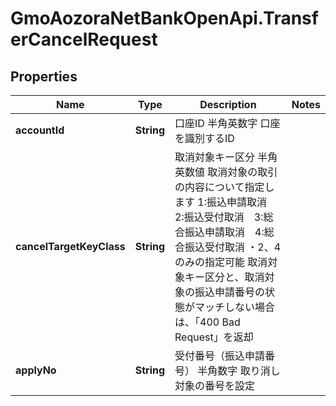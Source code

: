 # GmoAozoraNetBankOpenApi.TransferCancelRequest

## Properties
Name | Type | Description | Notes
------------ | ------------- | ------------- | -------------
**accountId** | **String** | 口座ID 半角英数字 口座を識別するID  | 
**cancelTargetKeyClass** | **String** | 取消対象キー区分 半角英数値 取消対象の取引の内容について指定します 1:振込申請取消　2:振込受付取消　3:総合振込申請取消　4:総合振込受付取消 ・2、4のみの指定可能 取消対象キー区分と、取消対象の振込申請番号の状態がマッチしない場合は、「400 Bad Request」を返却  | 
**applyNo** | **String** | 受付番号（振込申請番号） 半角数字 取り消し対象の番号を設定  | 


